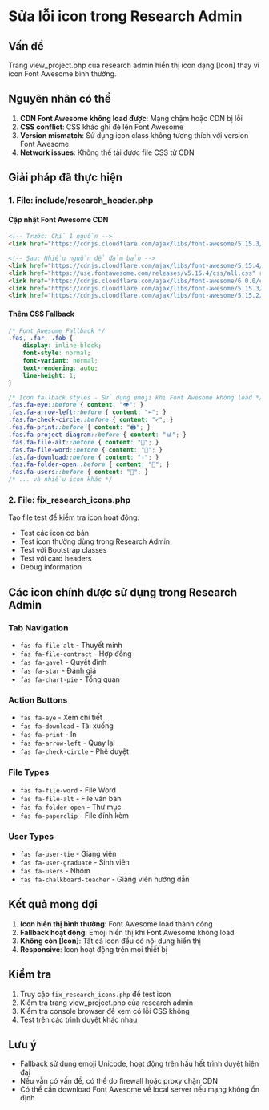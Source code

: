 # Sửa lỗi icon trong Research Admin

## Vấn đề
Trang view_project.php của research admin hiển thị icon dạng [Icon] thay vì icon Font Awesome bình thường.

## Nguyên nhân có thể
1. **CDN Font Awesome không load được**: Mạng chậm hoặc CDN bị lỗi
2. **CSS conflict**: CSS khác ghi đè lên Font Awesome
3. **Version mismatch**: Sử dụng icon class không tương thích với version Font Awesome
4. **Network issues**: Không thể tải được file CSS từ CDN

## Giải pháp đã thực hiện

### 1. File: include/research_header.php

#### Cập nhật Font Awesome CDN
```html
<!-- Trước: Chỉ 1 nguồn -->
<link href="https://cdnjs.cloudflare.com/ajax/libs/font-awesome/5.15.3/css/all.min.css" rel="stylesheet">

<!-- Sau: Nhiều nguồn để đảm bảo -->
<link href="https://cdnjs.cloudflare.com/ajax/libs/font-awesome/5.15.4/css/all.min.css" rel="stylesheet">
<link href="https://use.fontawesome.com/releases/v5.15.4/css/all.css" rel="stylesheet">
<link href="https://cdnjs.cloudflare.com/ajax/libs/font-awesome/6.0.0/css/all.min.css" rel="stylesheet">
<link href="https://cdnjs.cloudflare.com/ajax/libs/font-awesome/5.15.3/css/all.min.css" rel="stylesheet">
<link href="https://cdnjs.cloudflare.com/ajax/libs/font-awesome/5.15.2/css/all.min.css" rel="stylesheet">
```

#### Thêm CSS Fallback
```css
/* Font Awesome Fallback */
.fas, .far, .fab {
    display: inline-block;
    font-style: normal;
    font-variant: normal;
    text-rendering: auto;
    line-height: 1;
}

/* Icon fallback styles - Sử dụng emoji khi Font Awesome không load */
.fas.fa-eye::before { content: "👁"; }
.fas.fa-arrow-left::before { content: "←"; }
.fas.fa-check-circle::before { content: "✓"; }
.fas.fa-print::before { content: "🖨"; }
.fas.fa-project-diagram::before { content: "📊"; }
.fas.fa-file-alt::before { content: "📄"; }
.fas.fa-file-word::before { content: "📝"; }
.fas.fa-download::before { content: "⬇"; }
.fas.fa-folder-open::before { content: "📁"; }
.fas.fa-users::before { content: "👥"; }
/* ... và nhiều icon khác */
```

### 2. File: fix_research_icons.php
Tạo file test để kiểm tra icon hoạt động:
- Test các icon cơ bản
- Test icon thường dùng trong Research Admin
- Test với Bootstrap classes
- Test với card headers
- Debug information

## Các icon chính được sử dụng trong Research Admin

### Tab Navigation
- `fas fa-file-alt` - Thuyết minh
- `fas fa-file-contract` - Hợp đồng  
- `fas fa-gavel` - Quyết định
- `fas fa-star` - Đánh giá
- `fas fa-chart-pie` - Tổng quan

### Action Buttons
- `fas fa-eye` - Xem chi tiết
- `fas fa-download` - Tải xuống
- `fas fa-print` - In
- `fas fa-arrow-left` - Quay lại
- `fas fa-check-circle` - Phê duyệt

### File Types
- `fas fa-file-word` - File Word
- `fas fa-file-alt` - File văn bản
- `fas fa-folder-open` - Thư mục
- `fas fa-paperclip` - File đính kèm

### User Types
- `fas fa-user-tie` - Giảng viên
- `fas fa-user-graduate` - Sinh viên
- `fas fa-users` - Nhóm
- `fas fa-chalkboard-teacher` - Giảng viên hướng dẫn

## Kết quả mong đợi
1. **Icon hiển thị bình thường**: Font Awesome load thành công
2. **Fallback hoạt động**: Emoji hiển thị khi Font Awesome không load
3. **Không còn [Icon]**: Tất cả icon đều có nội dung hiển thị
4. **Responsive**: Icon hoạt động trên mọi thiết bị

## Kiểm tra
1. Truy cập `fix_research_icons.php` để test icon
2. Kiểm tra trang view_project.php của research admin
3. Kiểm tra console browser để xem có lỗi CSS không
4. Test trên các trình duyệt khác nhau

## Lưu ý
- Fallback sử dụng emoji Unicode, hoạt động trên hầu hết trình duyệt hiện đại
- Nếu vẫn có vấn đề, có thể do firewall hoặc proxy chặn CDN
- Có thể cần download Font Awesome về local server nếu mạng không ổn định




